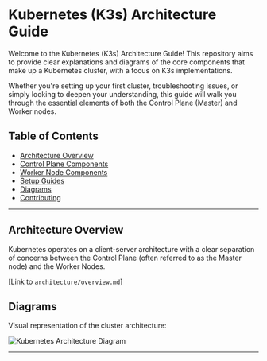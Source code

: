 # Kubernetes (K3s) Architecture Guide

Welcome to the Kubernetes (K3s) Architecture Guide! This repository aims to provide clear explanations and diagrams of the core components that make up a Kubernetes cluster, with a focus on K3s implementations.

Whether you're setting up your first cluster, troubleshooting issues, or simply looking to deepen your understanding, this guide will walk you through the essential elements of both the Control Plane (Master) and Worker nodes.

## Table of Contents
- [Architecture Overview](#architecture-overview)
- [Control Plane Components](#control-plane-components)
- [Worker Node Components](#worker-node-components)
- [Setup Guides](#setup-guides)
- [Diagrams](#diagrams)
- [Contributing](#contributing)

---

## Architecture Overview

Kubernetes operates on a client-server architecture with a clear separation of concerns between the Control Plane (often referred to as the Master node) and the Worker Nodes.

[Link to `architecture/overview.md`]

## Diagrams

Visual representation of the cluster architecture:

![Kubernetes Architecture Diagram](diagrams/kubernetes_architecture.png)

---
